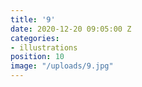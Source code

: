 ```yaml
---
title: '9'
date: 2020-12-20 09:05:00 Z
categories:
- illustrations
position: 10
image: "/uploads/9.jpg"
---
```


